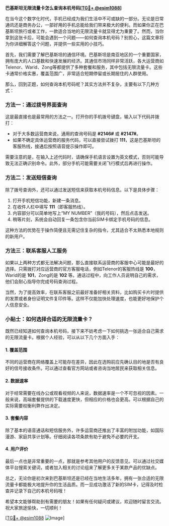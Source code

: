 **巴基斯坦无限流量卡怎么查询本机号码[[TG💪+ @esim1088](https://t.me/s/esim1088)]**

在当今这个数字化时代，手机已经成为我们生活中不可或缺的一部分。无论是日常通讯还是商务办公，一部好用的手机总能给我们带来极大的便利。而如果你正在巴基斯坦旅行或者工作，一款适合当地的无限流量卡就显得尤为重要了。然而，当你拿到这张卡后，可能会遇到一个问题——如何查询本机号码？别担心，这篇文章将为你详细解答这个问题，并提供一些实用的小技巧。

首先，我们需要了解巴基斯坦的通信环境。巴基斯坦是南亚地区的一个重要国家，拥有庞大的人口基数和快速发展的经济。其通信市场同样非常活跃，各大运营商如Telenor、Warid、Zong等都提供了多种套餐和服务，其中包括无限流量卡。这些卡通常价格实惠，覆盖范围广，非常适合短期停留或长期居住的人群使用。

那么，回到正题，如何查询本机号码呢？其实方法并不复杂，主要有以下几种方式：

### 方法一：通过拨号界面查询

这是最直接也是最常用的方法之一。打开你的手机拨号键盘，输入以下代码并拨打：

- 对于大多数运营商来说，通用的查询号码是 **#2146#** 或 **#2147#**。
- 如果不确定具体运营商的服务代码，可以直接尝试拨打 **111**，这是巴基斯坦的客服热线，接通后按照语音提示操作即可。

需要注意的是，在输入上述代码时，请确保手机语言设置为英文模式，否则可能导致无法正确识别命令。此外，部分手机可能需要关闭飞行模式后再进行操作。

### 方法二：发送短信查询

除了拨号查询外，还可以通过发送短信来获取本机号码信息。以下是具体步骤：

1. 打开手机短信功能，新建一条消息。
2. 在收件人栏中填写 **111**（即客服热线）。
3. 内容部分可以简单地写上“MY NUMBER”（我的号码），然后点击发送。
4. 稍等片刻，系统会自动回复一条包含你当前SIM卡绑定手机号码的信息。

这种方法的优势在于操作简便且无需记住复杂的指令，尤其适合不太熟悉本地规则的新用户。

### 方法三：联系客服人工服务

如果以上两种方式都无法解决问题，那么直接联系运营商的客服中心可能是最好的选择。只需拨打对应运营商的官方客服电话，例如Telenor的客服热线是 **100**，Warid的是 **101**，Zong的是 **102** 等。通话过程中，向工作人员说明自己的需求，他们会耐心指导你完成号码查询过程。

当然，为了提高效率，在联系客服之前最好准备好相关资料，比如购买卡片时提供的发票或者身份证明文件复印件等。这样不仅能加快处理速度，也能更好地保护个人信息安全。

### 小贴士：如何选择合适的无限流量卡？

既然已经知道如何查询本机号码，接下来不妨考虑一下如何挑选一张适合自己需求的无限流量卡。根据个人经验，可以从以下几个方面入手：

#### 1. 覆盖范围
不同的运营商在网络覆盖上可能存在差异，因此在选购前应先确认目的地是否有良好的信号接收条件。可以通过查看官方网站或者咨询当地居民来获取相关信息。

#### 2. 数据速率
对于经常需要在线办公或观看视频的人来说，数据速率是一个不可忽视的因素。一般来说，高端套餐提供的下载速度更快，但相应的价格也会更高。可以根据自己的实际需要权衡利弊作出决定。

#### 3. 套餐内容
除了基本的语音通话和短信服务外，许多运营商还推出了丰富的附加功能，如国际漫游、家庭共享计划等。仔细阅读各项条款有助于避免不必要的开支。

#### 4. 用户评价
最后一点也是非常重要的一点，那就是参考其他用户的反馈意见。可以通过社交媒体平台搜索关键词，或者加入相关的讨论组来了解更多关于某款产品的优缺点。

总之，无论你是初次来到巴基斯坦还是已经在当地生活多年，拥有一张合适的无限流量卡都能极大地提升你的生活品质。而一旦成功激活了新的SIM卡，记得及时检查并记录下自己的本机号码哦！

希望本文能够帮助到有需要的朋友！如果有任何疑问或建议，欢迎随时留言交流。祝大家旅途愉快，一切顺利！

[[TG💪+ @esim1088](https://t.me/s/esim1088) ![Image](https://i.postimg.cc/4NQfJmqS/Snipaste-2025-05-13-00-14-12.png)]